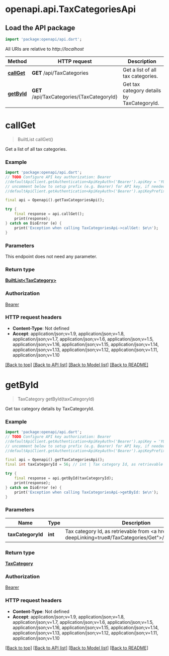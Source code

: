 # openapi.api.TaxCategoriesApi

## Load the API package
```dart
import 'package:openapi/api.dart';
```

All URIs are relative to *http://localhost*

Method | HTTP request | Description
------------- | ------------- | -------------
[**callGet**](TaxCategoriesApi.md#callget) | **GET** /api/TaxCategories | Get a list of all tax categories.
[**getById**](TaxCategoriesApi.md#getbyid) | **GET** /api/TaxCategories/{TaxCategoryId} | Get tax category details by TaxCategoryId.


# **callGet**
> BuiltList<TaxCategory> callGet()

Get a list of all tax categories.

### Example
```dart
import 'package:openapi/api.dart';
// TODO Configure API key authorization: Bearer
//defaultApiClient.getAuthentication<ApiKeyAuth>('Bearer').apiKey = 'YOUR_API_KEY';
// uncomment below to setup prefix (e.g. Bearer) for API key, if needed
//defaultApiClient.getAuthentication<ApiKeyAuth>('Bearer').apiKeyPrefix = 'Bearer';

final api = Openapi().getTaxCategoriesApi();

try {
    final response = api.callGet();
    print(response);
} catch on DioError (e) {
    print('Exception when calling TaxCategoriesApi->callGet: $e\n');
}
```

### Parameters
This endpoint does not need any parameter.

### Return type

[**BuiltList&lt;TaxCategory&gt;**](TaxCategory.md)

### Authorization

[Bearer](../README.md#Bearer)

### HTTP request headers

 - **Content-Type**: Not defined
 - **Accept**: application/json;v=1.9, application/json;v=1.8, application/json;v=1.7, application/json;v=1.6, application/json;v=1.5, application/json;v=1.16, application/json;v=1.15, application/json;v=1.14, application/json;v=1.13, application/json;v=1.12, application/json;v=1.11, application/json;v=1.10

[[Back to top]](#) [[Back to API list]](../README.md#documentation-for-api-endpoints) [[Back to Model list]](../README.md#documentation-for-models) [[Back to README]](../README.md)

# **getById**
> TaxCategory getById(taxCategoryId)

Get tax category details by TaxCategoryId.

### Example
```dart
import 'package:openapi/api.dart';
// TODO Configure API key authorization: Bearer
//defaultApiClient.getAuthentication<ApiKeyAuth>('Bearer').apiKey = 'YOUR_API_KEY';
// uncomment below to setup prefix (e.g. Bearer) for API key, if needed
//defaultApiClient.getAuthentication<ApiKeyAuth>('Bearer').apiKeyPrefix = 'Bearer';

final api = Openapi().getTaxCategoriesApi();
final int taxCategoryId = 56; // int | Tax category Id, as retrievable from <a href=\"?deepLinking=true#/TaxCategories/Get\">/api/TaxCategories</a>

try {
    final response = api.getById(taxCategoryId);
    print(response);
} catch on DioError (e) {
    print('Exception when calling TaxCategoriesApi->getById: $e\n');
}
```

### Parameters

Name | Type | Description  | Notes
------------- | ------------- | ------------- | -------------
 **taxCategoryId** | **int**| Tax category Id, as retrievable from <a href=\"?deepLinking=true#/TaxCategories/Get\">/api/TaxCategories</a> | 

### Return type

[**TaxCategory**](TaxCategory.md)

### Authorization

[Bearer](../README.md#Bearer)

### HTTP request headers

 - **Content-Type**: Not defined
 - **Accept**: application/json;v=1.9, application/json;v=1.8, application/json;v=1.7, application/json;v=1.6, application/json;v=1.5, application/json;v=1.16, application/json;v=1.15, application/json;v=1.14, application/json;v=1.13, application/json;v=1.12, application/json;v=1.11, application/json;v=1.10

[[Back to top]](#) [[Back to API list]](../README.md#documentation-for-api-endpoints) [[Back to Model list]](../README.md#documentation-for-models) [[Back to README]](../README.md)

